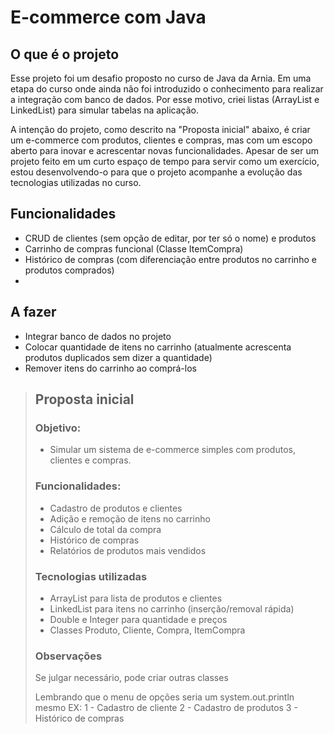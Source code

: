 
# E-commerce com Java

## O que é o projeto
Esse projeto foi um desafio proposto no curso de Java da Arnia.
Em uma etapa do curso onde ainda não foi introduzido o conhecimento para realizar a integração com banco de dados.
Por esse motivo, criei listas (ArrayList e LinkedList) para simular tabelas na aplicação.

A intenção do projeto, como descrito na "Proposta inicial" abaixo, é criar um e-commerce com produtos, clientes e compras, mas com um escopo aberto para inovar e acrescentar novas funcionalidades.
Apesar de ser um projeto feito em um curto espaço de tempo para servir como um exercício, estou desenvolvendo-o para que o projeto acompanhe a evolução das tecnologias utilizadas no curso.


## Funcionalidades

- CRUD de clientes (sem opção de editar, por ter só o nome) e produtos
- Carrinho de compras funcional (Classe ItemCompra)
- Histórico de compras (com diferenciação entre produtos no carrinho e produtos comprados)
- 

## A fazer
- Integrar banco de dados no projeto
- Colocar quantidade de itens no carrinho (atualmente acrescenta produtos duplicados sem dizer a quantidade)
- Remover itens do carrinho ao comprá-los


> ## Proposta inicial
> 
> ### Objetivo:
> - Simular um sistema de e-commerce simples com produtos, clientes e compras.
> 
> ### Funcionalidades:
> - Cadastro de produtos e clientes
> - Adição e remoção de itens no carrinho
> - Cálculo de total da compra
> - Histórico de compras
> - Relatórios de produtos mais vendidos
> 
> ### Tecnologias utilizadas
> - ArrayList para lista de produtos e clientes
> - LinkedList para itens no carrinho (inserção/removal rápida)
> - Double e Integer para quantidade e preços
> - Classes Produto, Cliente, Compra, ItemCompra
> 
> 
> ### Observações
> Se julgar necessário, pode criar outras classes
> 
> Lembrando que o menu de opções seria um system.out.println mesmo 
> EX:
> 1 - Cadastro de cliente
> 2 - Cadastro de produtos
> 3 - Histórico de compras
